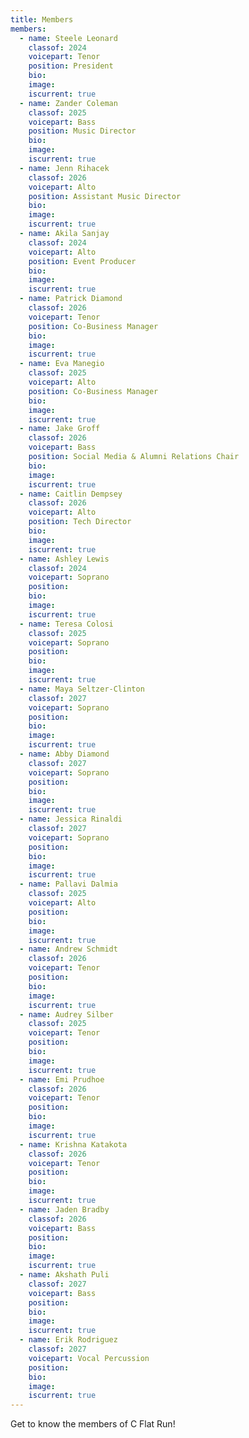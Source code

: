 ```yaml
---
title: Members
members:
  - name: Steele Leonard
    classof: 2024
    voicepart: Tenor
    position: President
    bio:
    image:
    iscurrent: true
  - name: Zander Coleman
    classof: 2025
    voicepart: Bass
    position: Music Director
    bio:
    image:
    iscurrent: true
  - name: Jenn Rihacek
    classof: 2026
    voicepart: Alto
    position: Assistant Music Director
    bio:
    image:
    iscurrent: true
  - name: Akila Sanjay
    classof: 2024
    voicepart: Alto
    position: Event Producer
    bio:
    image:
    iscurrent: true
  - name: Patrick Diamond
    classof: 2026
    voicepart: Tenor
    position: Co-Business Manager
    bio:
    image:
    iscurrent: true
  - name: Eva Manegio
    classof: 2025
    voicepart: Alto
    position: Co-Business Manager
    bio:
    image:
    iscurrent: true
  - name: Jake Groff
    classof: 2026
    voicepart: Bass
    position: Social Media & Alumni Relations Chair
    bio:
    image:
    iscurrent: true
  - name: Caitlin Dempsey
    classof: 2026
    voicepart: Alto
    position: Tech Director
    bio:
    image:
    iscurrent: true
  - name: Ashley Lewis
    classof: 2024
    voicepart: Soprano
    position:
    bio:
    image:
    iscurrent: true
  - name: Teresa Colosi
    classof: 2025
    voicepart: Soprano
    position:
    bio:
    image:
    iscurrent: true
  - name: Maya Seltzer-Clinton
    classof: 2027
    voicepart: Soprano
    position:
    bio:
    image:
    iscurrent: true
  - name: Abby Diamond
    classof: 2027
    voicepart: Soprano
    position:
    bio:
    image:
    iscurrent: true
  - name: Jessica Rinaldi
    classof: 2027
    voicepart: Soprano
    position:
    bio:
    image:
    iscurrent: true
  - name: Pallavi Dalmia
    classof: 2025
    voicepart: Alto
    position:
    bio:
    image:
    iscurrent: true
  - name: Andrew Schmidt
    classof: 2026
    voicepart: Tenor
    position:
    bio:
    image:
    iscurrent: true
  - name: Audrey Silber
    classof: 2025
    voicepart: Tenor
    position:
    bio:
    image:
    iscurrent: true
  - name: Emi Prudhoe
    classof: 2026
    voicepart: Tenor
    position:
    bio:
    image:
    iscurrent: true
  - name: Krishna Katakota
    classof: 2026
    voicepart: Tenor
    position:
    bio:
    image:
    iscurrent: true
  - name: Jaden Bradby
    classof: 2026
    voicepart: Bass
    position:
    bio:
    image:
    iscurrent: true
  - name: Akshath Puli
    classof: 2027
    voicepart: Bass
    position:
    bio:
    image:
    iscurrent: true
  - name: Erik Rodriguez
    classof: 2027
    voicepart: Vocal Percussion
    position:
    bio:
    image:
    iscurrent: true
---
```


Get to know the members of C Flat Run!
